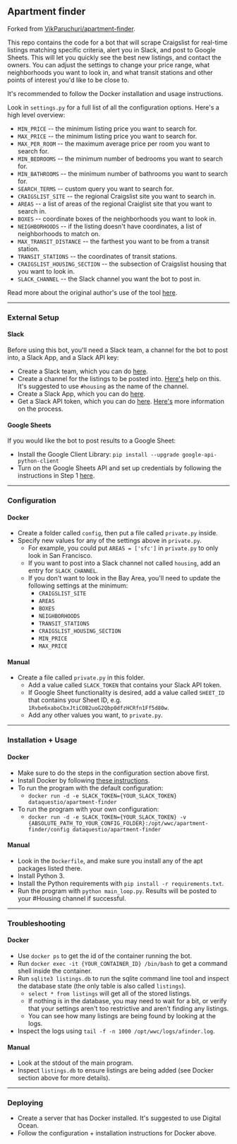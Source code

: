 ## Apartment finder

Forked from [VikParuchuri/apartment-finder](https://github.com/VikParuchuri/apartment-finder).

This repo contains the code for a bot that will scrape Craigslist for real-time listings matching specific criteria, alert you in Slack, and post to Google Sheets.  This will let you quickly see the best new listings, and contact the owners.  You can adjust the settings to change your price range, what neighborhoods you want to look in, and what transit stations and other points of interest you'd like to be close to.

It's recommended to follow the Docker installation and usage instructions.

Look in `settings.py` for a full list of all the configuration options.  Here's a high level overview:

* `MIN_PRICE` -- the minimum listing price you want to search for.
* `MAX_PRICE` -- the minimum listing price you want to search for.
* `MAX_PER_ROOM` -- the maximum average price per room you want to search for.
* `MIN_BEDROOMS` -- the minimum number of bedrooms you want to search for.
* `MIN_BATHROOMS` -- the minimum number of bathrooms you want to search for.
* `SEARCH_TERMS` -- custom query you want to search for.
* `CRAIGSLIST_SITE` -- the regional Craigslist site you want to search in.
* `AREAS` -- a list of areas of the regional Craiglist site that you want to search in.
* `BOXES` -- coordinate boxes of the neighborhoods you want to look in.
* `NEIGHBORHOODS` -- if the listing doesn't have coordinates, a list of neighborhoods to match on.
* `MAX_TRANSIT_DISTANCE` -- the farthest you want to be from a transit station.
* `TRANSIT_STATIONS` -- the coordinates of transit stations.
* `CRAIGSLIST_HOUSING_SECTION` -- the subsection of Craigslist housing that you want to look in.
* `SLACK_CHANNEL` -- the Slack channel you want the bot to post in.

Read more about the original author's use of the tool [here](https://www.dataquest.io/blog/apartment-finding-slackbot/).

--------------------
### External Setup

#### Slack

Before using this bot, you'll need a Slack team, a channel for the bot to post into, a Slack App, and a Slack API key:

* Create a Slack team, which you can do [here](https://slack.com/create#email).  
* Create a channel for the listings to be posted into.  [Here's](https://get.slack.help/hc/en-us/articles/201402297-Creating-a-channel) help on this.  It's suggested to use `#housing` as the name of the channel.
* Create a Slack App, which you can do [here](https://api.slack.com/apps/new).
* Get a Slack API token, which you can do [here](https://api.slack.com/docs/oauth-test-tokens).  [Here's](https://get.slack.help/hc/en-us/articles/215770388-Creating-and-regenerating-API-tokens) more information on the process.

#### Google Sheets

If you would like the bot to post results to a Google Sheet:

* Install the Google Client Library: `pip install --upgrade google-api-python-client`
* Turn on the Google Sheets API and set up credentials by following the instructions in Step 1 [here](https://developers.google.com/sheets/api/quickstart/python).

--------------------
### Configuration

#### Docker

* Create a folder called `config`, then put a file called `private.py` inside.
* Specify new values for any of the settings above in `private.py`.
    * For example, you could put `AREAS = ['sfc']` in `private.py` to only look in San Francisco.
    * If you want to post into a Slack channel not called `housing`, add an entry for `SLACK_CHANNEL`.
    * If you don't want to look in the Bay Area, you'll need to update the following settings at the minimum:
        * `CRAIGSLIST_SITE`
        * `AREAS`
        * `BOXES`
        * `NEIGHBORHOODS`
        * `TRANSIT_STATIONS`
        * `CRAIGSLIST_HOUSING_SECTION`
        * `MIN_PRICE`
        * `MAX_PRICE`

#### Manual

* Create a file called `private.py` in this folder.
    * Add a value called `SLACK_TOKEN` that contains your Slack API token.
    * If Google Sheet functionality is desired, add a value called `SHEET_ID` that contains your Sheet ID, e.g. `1Rvbe6xaboCbxJtiCOB2uoG2Qbp0dfzHCRfn1Ff5d80w`.
    * Add any other values you want, to `private.py`.

--------------------
### Installation + Usage

#### Docker

* Make sure to do the steps in the configuration section above first.
* Install Docker by following [these instructions](https://docs.docker.com/engine/installation/).
* To run the program with the default configuration:
    * `docker run -d -e SLACK_TOKEN={YOUR_SLACK_TOKEN} dataquestio/apartment-finder`
* To run the program with your own configuration:
    * `docker run -d -e SLACK_TOKEN={YOUR_SLACK_TOKEN} -v {ABSOLUTE_PATH_TO_YOUR_CONFIG_FOLDER}:/opt/wwc/apartment-finder/config dataquestio/apartment-finder`
    
#### Manual

* Look in the `Dockerfile`, and make sure you install any of the apt packages listed there.
* Install Python 3.
* Install the Python requirements with `pip install -r requirements.txt`.
* Run the program with `python main_loop.py`. Results will be posted to your #Housing channel if successful.

---------------------
### Troubleshooting

#### Docker

* Use `docker ps` to get the id of the container running the bot.
* Run `docker exec -it {YOUR_CONTAINER_ID} /bin/bash` to get a command shell inside the container.
* Run `sqlite3 listings.db` to run the sqlite command line tool and inspect the database state (the only table is also called `listings`).
    * `select * from listings` will get all of the stored listings.
    * If nothing is in the database, you may need to wait for a bit, or verify that your settings aren't too restrictive and aren't finding any listings.
    * You can see how many listings are being found by looking at the logs.
* Inspect the logs using `tail -f -n 1000 /opt/wwc/logs/afinder.log`.

#### Manual

* Look at the stdout of the main program.
* Inspect `listings.db` to ensure listings are being added (see Docker section above for more details).

---------------------
### Deploying

* Create a server that has Docker installed.  It's suggested to use Digital Ocean.
* Follow the configuration + installation instructions for Docker above.
